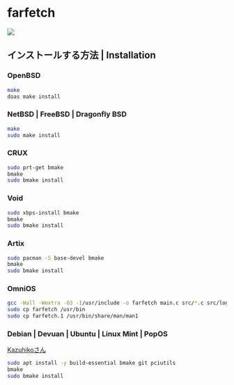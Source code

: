 # farfetch

![](https://this.is.very.dangerous.software/2024-06-20-114921_1920x1080_scrot.png)

## インストールする方法 | Installation
### OpenBSD
```sh
make
doas make install
```

### NetBSD | FreeBSD | Dragonfly BSD
```sh
make
sudo make install
```

### CRUX
```sh
sudo prt-get bmake
bmake
sudo bmake install
```

### Void
```sh
sudo xbps-install bmake
bmake
sudo bmake install
```

### Artix
```sh
sudo pacman -S base-devel bmake
bmake
sudo bmake install
```

### OmniOS
```sh
gcc -Wall -Wextra -O3 -I/usr/include -o farfetch main.c src/*.c src/logo/*.c -L/usr/lib -lc
sudo cp farfetch /usr/bin
sudo cp farfetch.1 /usr/bin/share/man/man1
```

### Debian | Devuan | Ubuntu | Linux Mint | PopOS
[Kazuhikoさん](https://social.076.moe/conversation/1127279#notice-2122922)
```sh
sudo apt install -y build-essential bmake git pciutils
bmake
sudo bmake install
```
